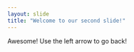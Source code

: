 ```yaml
---
layout: slide
title: "Welcome to our second slide!"
---
```

Awesome!
Use the left arrow to go back!
